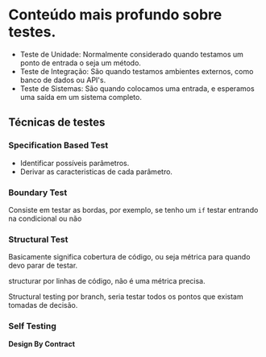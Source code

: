 
# Conteúdo mais profundo sobre testes.

* Teste de Unidade: Normalmente considerado quando testamos um ponto de entrada o seja um método.
* Teste de Integração: São quando testamos ambientes externos, como banco de dados ou API's.
* Teste de Sistemas: São quando colocamos uma entrada, e esperamos uma saída em um sistema completo.

## Técnicas de testes

### Specification Based Test

* Identificar possíveis parâmetros.
* Derivar as caracteristicas de cada parâmetro.

### Boundary Test

Consiste em testar as bordas, por exemplo, se tenho um `if` testar entrando na condicional ou não

### Structural Test

Basicamente significa cobertura de código, ou seja métrica para quando devo parar de testar.

structurar por linhas de código, não é uma métrica precisa.

Structural testing por branch, seria testar todos os pontos que existam tomadas de decisão.

### Self Testing

**Design By Contract**
